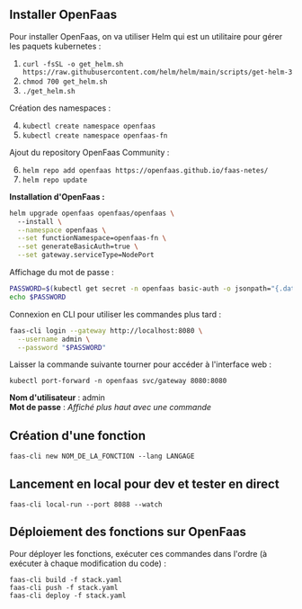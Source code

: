## Installer OpenFaas

Pour installer OpenFaas, on va utiliser Helm qui est un utilitaire pour gérer les paquets kubernetes :

1. `curl -fsSL -o get_helm.sh https://raw.githubusercontent.com/helm/helm/main/scripts/get-helm-3`
2. `chmod 700 get_helm.sh`
3. `./get_helm.sh`

Création des namespaces :

4. `kubectl create namespace openfaas`
5. `kubectl create namespace openfaas-fn`

Ajout du repository OpenFaas Community :

6. `helm repo add openfaas https://openfaas.github.io/faas-netes/`
7. `helm repo update`

**Installation d'OpenFaas :**

```bash
helm upgrade openfaas openfaas/openfaas \ 
  --install \
  --namespace openfaas \
  --set functionNamespace=openfaas-fn \
  --set generateBasicAuth=true \
  --set gateway.serviceType=NodePort
```

Affichage du mot de passe :

```bash
PASSWORD=$(kubectl get secret -n openfaas basic-auth -o jsonpath="{.data.basic-auth-password}" | base64 -d)
echo $PASSWORD
```

Connexion en CLI pour utiliser les commandes plus tard :
```bash
faas-cli login --gateway http://localhost:8080 \
  --username admin \
  --password "$PASSWORD"
```

Laisser la commande suivante tourner pour accéder à l'interface web :

`kubectl port-forward -n openfaas svc/gateway 8080:8080`

**Nom d'utilisateur** : admin\
**Mot de passe** : *Affiché plus haut avec une commande*

## Création d'une fonction

`faas-cli new NOM_DE_LA_FONCTION --lang LANGAGE`

## Lancement en local pour dev et tester en direct

`faas-cli local-run --port 8088 --watch`

## Déploiement des fonctions sur OpenFaas

Pour déployer les fonctions, exécuter ces commandes dans l'ordre (à exécuter à chaque modification du code) :

`faas-cli build -f stack.yaml`\
`faas-cli push -f stack.yaml`\
`faas-cli deploy -f stack.yaml`

